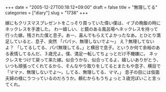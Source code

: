 +++
date = "2005-12-27T00:18:12+09:00"
draft = false
title = "無理してる"
categories = ["diary"]
slug = "1738"
+++

嫁にもクリスマスプレゼントをこっそり買っていた偉い僕は、イブの晩飯の時にネックレスを手渡した。
わー嬉しい、と鏡のある風呂場へネックレスを持って行った嫁。残された僕と息子。あー、喜んでもらえてよかったなあ。とひとり満足していると、息子、突然
「パパァ、無理しないでよ～」
え？無理してないよ？
「してるしてる、パパ無理してる。」と横目で息子。というか何て余裕のある表情してるんだ、３歳児よ。僕、満足一転してちょっとだけ不機嫌に。
ネックレスをつけて戻って来た嫁。似合うかな、似合ってるよ、嬉しいありがとう、いつも頑張ってくれてるから、そんなやり取りをしてるとまたもや息子、横目で
「ママァ、無理しないでよ～。してる、無理してる、ママ。」
息子の目には仮面夫婦の様にうつっているのだろうか。頼むからもうちょっと３歳児ぽいこと言ってくれ。
